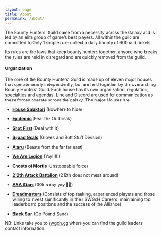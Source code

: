 ```yaml
---
layout: page
title: About
permalink: /about/
---
```

The Bounty Hunters’ Guild came from a necessity across the Galaxy and is led by an elite group of game's best players. All within the guild are committed to Only 1 simple rule: collect a daily bounty of 600 raid tickets. 

Its rules are the laws that keep bounty hunters together, anyone who breaks the rules are held in disregard and are quickly removed from the guild.

#### Organization

The core of the Bounty Hunters’ Guild is made up of eleven major houses that operate nearly independently, but are held together by the overarching Bounty Hunters’ Guild. Each house has its own organization, regulation, specialties and agendas. Line and Discord are used for communication as these forces operate across the galaxy. The major Houses are:

* <a href="https://swgoh.gg/g/9149/bhg-house-salaktori/" target="_blank"><B>House Salaktori</B></a> (Nowhere to hide)

* <a href="https://swgoh.gg/g/9902/bhg-epidemic/" target="_blank"><B>Epidemic</B></a> (Fear the Outbreak)

* <a href="https://swgoh.gg/g/1504/bhg-shot-first/" target="_blank"><B>Shot First</B></a> (Deal with it)

* <a href="https://swgoh.gg/g/13295/bhg-squad-g0als/" target="_blank"><B>Squad Goals</B></a> (Gloves and Butt Stuff Division)

* <a href="https://swgoh.gg/g/1224/bhg-ataru/" target="_blank"><B>Ataru</B></a> (Beasts from the far far east)

* <a href="https://swgoh.gg/g/7343/bhg-we-are-legion/" target="_blank"><B>We Are Legion</B></a> (Yay!!!!!)

* <a href="https://swgoh.gg/g/16188/bhg-ghosts-of-mortis/" target="_blank"><B>Ghosts of Mortis</B></a> (Unstoppable force)

* <a href="https://swgoh.gg/g/14933/bhg-212th/" target="_blank"><B>212th Attack Battalion</B></a> (212th does not mess around)

* <a href="https://swgoh.gg/g/1580/bhg-aaa-stars/" target="_blank"><B>AAA Stars</B></a> (30k a day yay 😬😉)

* <a href="https://swgoh.gg/g/34/bhg-dreadmasters/" target="_blank"><B>Dreadmasters</B></a> (Consists of top ranking, experienced players and those willing to invest significantly in their SWGoH Careers, maintaining top leaderboard positions and the success of the Alliance)

* <a href="https://swgoh.gg/g/10721/bhg-black-sun/" target="_blank"><B>Black Sun</B></a> (Go Pound Sand)

NB: Links take you to [swgoh.gg](https://swgoh.gg/) where you can find the guild leaders contact information.
